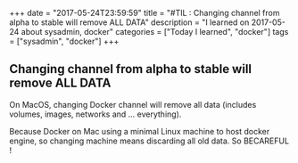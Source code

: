 +++
date = "2017-05-24T23:59:59"
title = "#TIL : Changing channel from alpha to stable will remove ALL DATA"
description = "I learned on 2017-05-24 about sysadmin, docker"
categories = ["Today I learned", "docker"]
tags = ["sysadmin", "docker"]
+++



## Changing channel from alpha to stable will remove ALL DATA

On MacOS, changing Docker channel will remove all data (includes volumes, images, networks and ... everything).

Because Docker on Mac using a minimal Linux machine to host docker engine, so changing machine means discarding all old data. So BECAREFUL !
